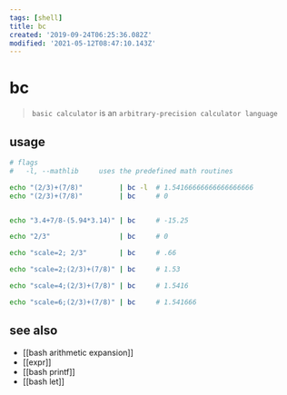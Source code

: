 ```yaml
---
tags: [shell]
title: bc
created: '2019-09-24T06:25:36.082Z'
modified: '2021-05-12T08:47:10.143Z'
---
```


# bc

> `basic calculator` is an `arbitrary-precision calculator language`

## usage
```sh
# flags
#   -l, --mathlib     uses the predefined math routines

echo "(2/3)+(7/8)"         | bc -l  # 1.54166666666666666666
echo "(2/3)+(7/8)"         | bc     # 0


echo "3.4+7/8-(5.94*3.14)" | bc     # -15.25

echo "2/3"                 | bc     # 0

echo "scale=2; 2/3"        | bc     # .66

echo "scale=2;(2/3)+(7/8)" | bc     # 1.53

echo "scale=4;(2/3)+(7/8)" | bc     # 1.5416

echo "scale=6;(2/3)+(7/8)" | bc     # 1.541666
```

## see also
- [[bash arithmetic expansion]]
- [[expr]]
- [[bash printf]]
- [[bash let]]
